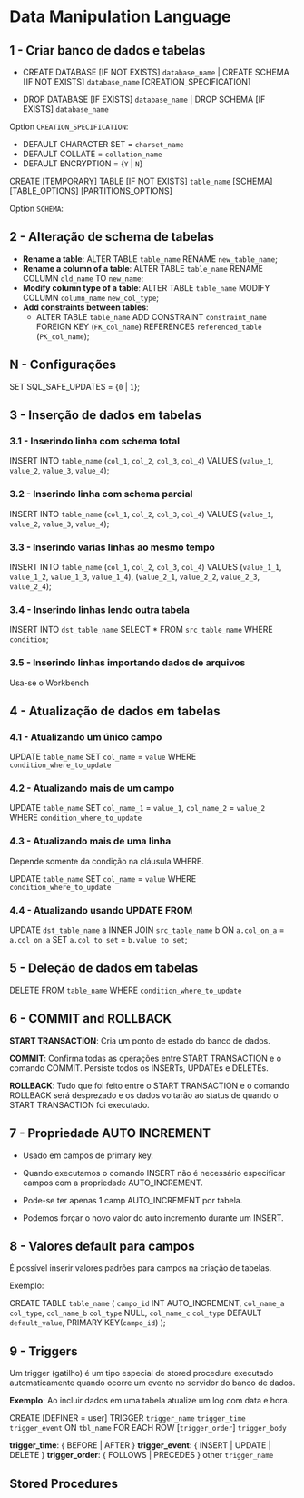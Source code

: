 

# Data Manipulation Language



## 1 - Criar banco de dados e tabelas

- CREATE DATABASE [IF NOT EXISTS] `database_name` | CREATE SCHEMA [IF NOT EXISTS] `database_name` [CREATION_SPECIFICATION] 

- DROP DATABASE [IF EXISTS] `database_name` | DROP SCHEMA [IF EXISTS] `database_name`

Option `CREATION_SPECIFICATION`:


- DEFAULT CHARACTER SET = `charset_name`
- DEFAULT COLLATE = `collation_name`
- DEFAULT ENCRYPTION = {`Y` | `N`}


CREATE [TEMPORARY] TABLE [IF NOT EXISTS] `table_name` [SCHEMA] [TABLE_OPTIONS] [PARTITIONS_OPTIONS]

Option `SCHEMA`:

## 2 - Alteração de schema de tabelas

- **Rename a table**: ALTER TABLE `table_name` RENAME `new_table_name`;
- **Rename a column of a table**: ALTER TABLE `table_name` RENAME COLUMN `old_name` TO `new_name`;
- **Modify column type of a table**: ALTER TABLE `table_name` MODIFY COLUMN `column_name` `new_col_type`;
- **Add constraints between tables**:
    - ALTER TABLE `table_name` ADD CONSTRAINT `constraint_name` FOREIGN KEY (`FK_col_name`) REFERENCES `referenced_table` (`PK_col_name`);

## N - Configurações

SET SQL_SAFE_UPDATES = {`0` | `1`};

## 3 - Inserção de dados em tabelas


### 3.1 - Inserindo linha com schema total

INSERT INTO `table_name` (`col_1`, `col_2`, `col_3`, `col_4`)
VALUES (`value_1`, `value_2`, `value_3`, `value_4`);


### 3.2 - Inserindo linha com schema parcial

INSERT INTO `table_name` (`col_1`, `col_2`, `col_3`, `col_4`)
VALUES (`value_1`, `value_2`, `value_3`, `value_4`);

### 3.3 - Inserindo varias linhas ao mesmo tempo

INSERT INTO `table_name` (`col_1`, `col_2`, `col_3`, `col_4`)
VALUES 
    (`value_1_1`, `value_1_2`, `value_1_3`, `value_1_4`),
    (`value_2_1`, `value_2_2`, `value_2_3`, `value_2_4`);


### 3.4 - Inserindo linhas lendo outra tabela


INSERT INTO `dst_table_name` SELECT * FROM `src_table_name` WHERE `condition`;

### 3.5 - Inserindo linhas importando dados de arquivos

Usa-se o Workbench


## 4 - Atualização de dados em tabelas

### 4.1 - Atualizando um único campo

UPDATE `table_name` SET `col_name` = `value` WHERE `condition_where_to_update`

### 4.2 - Atualizando mais de um campo

UPDATE `table_name` SET `col_name_1` = `value_1`, `col_name_2` = `value_2` WHERE `condition_where_to_update`

### 4.3 - Atualizando mais de uma linha

Depende somente da condição na cláusula WHERE.

UPDATE `table_name` SET `col_name` = `value` WHERE `condition_where_to_update`

### 4.4 - Atualizando usando UPDATE FROM

UPDATE `dst_table_name` a INNER JOIN `src_table_name` b ON `a.col_on_a` = `a.col_on_a` SET `a.col_to_set` = `b.value_to_set`;


## 5 - Deleção de dados em tabelas

DELETE FROM `table_name` WHERE `condition_where_to_update`


## 6 - COMMIT and ROLLBACK

**START TRANSACTION**:  Cria um ponto de estado do banco de dados.

**COMMIT**: Confirma todas as operações entre START TRANSACTION e o comando COMMIT. Persiste todos os INSERTs, UPDATEs e DELETEs.

**ROLLBACK**: Tudo que foi feito entre o START TRANSACTION e o comando ROLLBACK será desprezado e os dados voltarão ao status de quando o START TRANSACTION foi executado.


## 7 - Propriedade AUTO INCREMENT

- Usado em campos de primary key.

- Quando executamos o comando INSERT não é necessário especificar campos com a propriedade AUTO_INCREMENT.
- Pode-se ter apenas 1 camp AUTO_INCREMENT por tabela.
- Podemos forçar o novo valor do auto incremento durante um INSERT.


## 8 - Valores default para campos

É possível inserir valores padrões para campos na criação de tabelas.

Exemplo:

CREATE TABLE `table_name`
(
    `campo_id` INT AUTO_INCREMENT,
    `col_name_a` `col_type`,
    `col_name_b` `col_type` NULL,
    `col_name_c` `col_type` DEFAULT `default_value`,
    PRIMARY KEY(`campo_id`)
);


## 9 - Triggers

Um trigger (gatilho) é um tipo especial de stored procedure executado automaticamente quando ocorre um evento no servidor do banco de dados.

**Exemplo**: Ao incluir dados em uma tabela atualize um log com data e hora.


CREATE
    [DEFINER = user]
    TRIGGER `trigger_name`
    `trigger_time` `trigger_event`
    ON `tbl_name` FOR EACH ROW
    [`trigger_order`]
    `trigger_body`

**trigger_time**: { BEFORE | AFTER }
**trigger_event**: { INSERT | UPDATE | DELETE }
**trigger_order**: { FOLLOWS | PRECEDES } other `trigger_name`



## Stored Procedures











